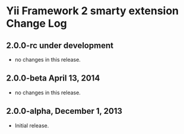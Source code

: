 Yii Framework 2 smarty extension Change Log
===========================================

2.0.0-rc under development
--------------------------

- no changes in this release.


2.0.0-beta April 13, 2014
-------------------------

- no changes in this release.

2.0.0-alpha, December 1, 2013
-----------------------------

- Initial release.

